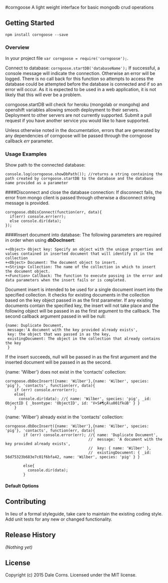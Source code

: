 #corngoose
A light weight interface for basic mongodb crud operations

## Getting Started

```shell
npm install corngoose --save
```

### Overview
In your project file `var corngoose = require('corngoose');`.

Connect to database: `corngoose.startDB('databaseName');`
If successful, a console message will indicate the connection. Otherwise an error will be logged. There is no call back for this function so attempts to access the database could be attempted before the database is connected and if so an error will occur. As it is expected to be used in a web application, it is not likely that this will ever be a problem.

corngoose.startDB will check for heroku (mongolab or mongohq) and openshift variables allowing smooth deployment to their servers. Deployment to other servers are not currently supported. Submit a pull request if you have another service you would like to have supported.

Unless otherwise noted in the documentation, errors that are generated by any dependencies of corngoose will be passed through the corngoose callback *err* parameter.
### Usage Examples
Show path to the connected database:

```console.log(corngoose.showDbPath()); //returns a string containing the path created by corngoose.startDB to the database and the database name provided as a parameter```

####Disconnect and close the database connection:
If disconnect fails, the error from mongo client is passed through otherwise a disconnect string message is provided.

    corngoose.dbDisConnect(function(err, data){
      if(err) console.err(err);
      else console.dir(data);
    });

####Insert document into database: 
The following parameters are required in order when using **dbDocInsert**:

    +<Object> Object key: Specify an object with the unique properties and values contained in inserted document that will identify it in the collection
    +<Object> Document: The document object to insert.
    +<String> Collection: The name of the collection in which to insert the document object.
    +<Function> Callback: The function to execute passing in the error and data parameters when the insert fails or is completed.

Document insert is intended to be used for a single document insert into the specified collection. It checks for existing documents in the collection based on the key object passed in as the first parameter. If any existing documents contain the specified key, the insert will not take place and the following object will be passed in as the first argument to the callback. The second callback argument passed in will be null:

    {name: Duplicate Document,
     message:'A document with the key provided already exists',
     key: the object that was passed in as the key,
     existingDocument: The object in the collection that already contains the key
     }

If the insert succeeds, null will be passed in as the first argument and the inserted document will be passed in as the second.

{name: 'Wilber'} does not exist in the 'contacts' collection:

    corngoose.dbDocInsert({name: 'Wilber'},{name: 'Wilber', species: 'pig'}, 'contacts', function(err, data){
        if (err) console.error(err);
        else{
          console.dir(data); //{ name: 'Wilber', species: 'pig', _id: ObjectID { _bsontype: 'ObjectID', id: 'V×S#¶ çÀ\u001fkúB' } }
        }
  
{name: 'Wilber'} already exist in the 'contacts' collection:

    corngoose.dbDocInsert({name: 'Wilber'},{name: 'Wilber', species: 'pig'}, 'contacts', function(err, data){
            if (err) console.error(err); //{ name: 'Duplicate Document',
                                         //  message: 'A document with the key provided already exists',
                                         //  key: { name: 'Wilber' },
                                         //  existingDocument: { _id: 56d75323b683e7c01f6bfa42, name: 'Wilber', species: 'pig' } }

            else{
              console.dir(data);
            }

#### Default Options



## Contributing
In lieu of a formal styleguide, take care to maintain the existing coding style. Add unit tests for any new or changed functionality.

## Release History
_(Nothing yet)_

## License
Copyright (c) 2015 Dale Corns. Licensed under the MIT license.
